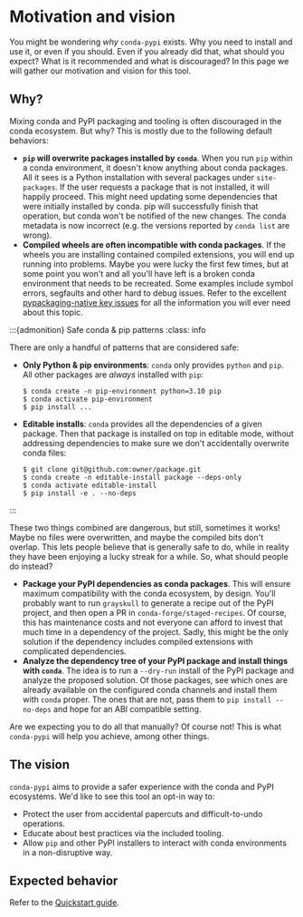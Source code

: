 # Motivation and vision

You might be wondering _why_ `conda-pypi` exists. Why you need to install and use it, or even if you should. Even if you already did that, what should you expect? What is it recommended and what is discouraged? In this page we will gather our motivation and vision for this tool.

## Why?

Mixing conda and PyPI packaging and tooling is often discouraged in the conda ecosystem. But why?
This is mostly due to the following default behaviors:

- **`pip` will overwrite packages installed by `conda`**. When you run `pip` within a conda environment, it doesn't know anything about conda packages. All it sees is a Python installation with several packages under `site-packages`. If the user requests a package that is not installed, it will happily proceed. This might need updating some dependencies that were initially installed by conda. pip will successfully finish that operation, but conda won't be notified of the new changes. The conda metadata is now incorrect (e.g. the versions reported by `conda list` are wrong).
- **Compiled wheels are often incompatible with conda packages**. If the wheels you are installing contained compiled extensions, you will end up running into problems. Maybe you were lucky the first few times, but at some point you won't and all you'll have left is a broken conda environment that needs to be recreated. Some examples include symbol errors, segfaults and other hard to debug issues. Refer to the excellent [pypackaging-native key issues](https://pypackaging-native.github.io/#key-issues) for all the information you will ever need about this topic.

:::{admonition} Safe conda & pip patterns
:class: info

There are only a handful of patterns that are considered safe:

- **Only Python & pip environments**: `conda` only provides `python` and `pip`.
  All other packages are _always_ installed with `pip`:

  ```console
  $ conda create -n pip-environment python=3.10 pip
  $ conda activate pip-environment
  $ pip install ...
  ```

- **Editable installs**: `conda` provides all the dependencies of a given package.
  Then that package is installed on top in editable mode, without addressing dependencies
  to make sure we don't accidentally overwrite conda files:

  ```console
  $ git clone git@github.com:owner/package.git
  $ conda create -n editable-install package --deps-only
  $ conda activate editable-install
  $ pip install -e . --no-deps
  ```
:::

These two things combined are dangerous, but still, sometimes it works! Maybe no files were overwritten, and maybe the compiled bits don't overlap. This lets people believe that is generally safe to do, while in reality they have been enjoying a lucky streak for a while. So, what should people do instead?

- **Package your PyPI dependencies as conda packages**. This will ensure maximum compatibility with the conda ecosystem, by design. You'll probably want to run `grayskull` to generate a recipe out of the PyPI project, and then open a PR in `conda-forge/staged-recipes`. Of course, this has maintenance costs and not everyone can afford to invest that much time in a dependency of the project. Sadly, this might be the only solution if the dependency includes compiled extensions with complicated dependencies.
- **Analyze the dependency tree of your PyPI package and install things with `conda`**. The idea
is to run a `--dry-run` install of the PyPI package and analyze the proposed solution. Of those packages, see which ones are already available on the configured conda channels and install them with `conda` proper. The ones that are not, pass them to `pip install --no-deps` and hope for an ABI compatible setting.

Are we expecting you to do all that manually? Of course not! This is what `conda-pypi` will help you achieve, among other things.

## The vision

`conda-pypi` aims to provide a safer experience with the conda and PyPI ecosystems. We'd like to see this tool an opt-in way to:

- Protect the user from accidental papercuts and difficult-to-undo operations.
- Educate about best practices via the included tooling.
- Allow `pip` and other PyPI installers to interact with conda environments in a non-disruptive way.

## Expected behavior

Refer to the [Quickstart guide](quickstart.md).
